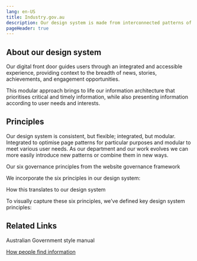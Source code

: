 ```yaml
---
lang: en-US
title: Industry.gov.au
description: Our design system is made from interconnected patterns of repeating elements that combine to create a cohesive experience.  
pageHeader: true
---
```


## About our design system

<p class="h4 fw-normal">Our digital front door guides users through an integrated and accessible experience, providing context to the breadth of news, stories, achievements, and engagement opportunities.</p>

<p class="h4 fw-normal">This modular approach brings to life our information architecture that prioritises critical and timely information, while also presenting information according to user needs and interests.</p>

<Cards :contents="[
     { image: '', title: 'Foundations', linkUrl: '#', linkText: 'Link' },
     { image: '', title: 'Foundations', linkUrl: '#', linkText: 'Link' },
     { image: '', title: 'Foundations', linkUrl: '#', linkText: 'Link' }
]"/>

## Principles

Our design system is consistent, but flexible; integrated, but modular. Integrated to optimise page patterns for particular purposes and modular to meet various user needs. As our department and our work evolves we can more easily introduce new patterns or combine them in new ways.

<p class="h3">Our six governance principles from the website governance framework</p>

We incorporate the six principles in our design system:

<ArrowsList :lists="[
     'Information integrity',
     'Content management',
     'User focus',
     'Digital first',
     'Accessibility',
     'Readability',
]"/>

<p class="h3">How this translates to our design system</p>

<p class="fw-semi-bold">To visually capture these six principles, we’ve defined key design system principles:</p>

<Columns :contents="[
     { title: 'People First', text: 'Our UI has no needless parts. Each element contributes to an accessible, scalable experience.<br/><br/>We place critical information in the use\'s focus and guide them with hierarchy and curation, using intuitive text styles, interactions, component designs, and page patterns.' },
     { title: 'Interconnected', text: 'Our design system connects relevant, topic-based content with contextual navigation patterns and integrated hierarchy.<br/><br/>Hub, topic and sub-topic pages relate content and allow users to self-select, drill further into information, and discover interests along the way.' },
     { title: 'Transparent', text: 'Our page patterns emphasise critical information, then contextually weave in news, publications, and events.<br/><br/>We curate related content through modular cards and offer users intuitive navigation patterns to search for and explore topics of interest.' },
]"/>

## Related Links
Australian Government style manual

<a href="#">How people find information</a>
